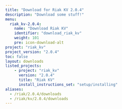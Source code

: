 ```yaml
---
title: "Download for Riak KV 2.0.4"
description: "Download some stuff!"
menu:
  riak_kv-2.0.4:
    name: "Download Riak KV"
    identifier: "download_riak_kv"
    weight: 101
    pre: icon-download-alt
project: "riak_kv"
project_version: "2.0.4"
toc: false
layout: downloads
listed_projects:
    - project: "riak_kv"
      version: "2.0.4"
      title: "Riak KV"
      install_instructions_set: "setup/installing"
aliases:
  - /riak/2.0.4/downloads
  - /riak/kv/2.0.4/downloads
---
```

